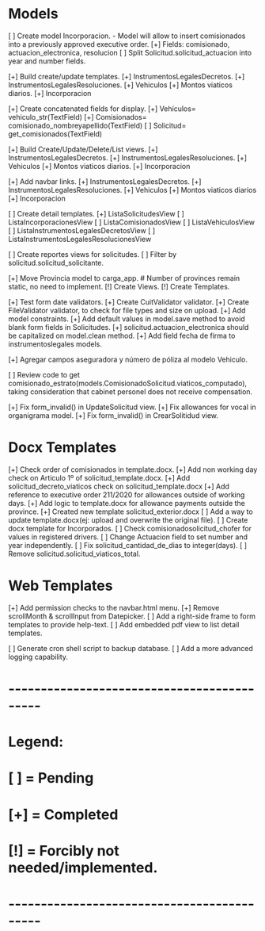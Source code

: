 # Models
[ ] Create model Incorporacion.
    - Model will allow to insert comisionados into a previously approved executive order.
    [+] Fields: comisionado, actuacion_electronica, resolucion
[ ] Split Solicitud.solicitud_actuacion into year and number fields.

[+] Build create/update templates.
    [+] InstrumentosLegalesDecretos.
    [+] InstrumentosLegalesResoluciones.
    [+] Vehiculos
    [+] Montos viaticos diarios.
    [+] Incorporacion

[+] Create concatenated fields for display.
    [+] Vehículos= vehiculo_str(TextField)
    [+] Comisionados= comisionado_nombreyapellido(TextField)
    [ ] Solicitud= get_comisionados(TextField)

[+] Build Create/Update/Delete/List views.
    [+] InstrumentosLegalesDecretos.
    [+] InstrumentosLegalesResoluciones.
    [+] Vehiculos
    [+] Montos viaticos diarios.
    [+] Incorporacion

[+] Add navbar links.
    [+] InstrumentosLegalesDecretos.
    [+] InstrumentosLegalesResoluciones.
    [+] Vehiculos
    [+] Montos viaticos diarios
    [+] Incorporacion

[ ] Create detail templates.
    [+] ListaSolicitudesView
    [ ] ListaIncorporacionesView
    [ ] ListaComisionadosView
    [ ] ListaVehiculosView
    [ ] ListaInstrumentosLegalesDecretosView
    [ ] ListaInstrumentosLegalesResolucionesView

[ ] Create reportes views for solicitudes.
    [ ] Filter by solicitud.solicitud_solicitante.

[+] Move Provincia model to carga_app.
    # Number of provinces remain static, no need to implement.
    [!] Create Views.
    [!] Create Templates.

[+] Test form date validators.
[+] Create CuitValidator validator.
[+] Create FileValidator validator, to check for file types and size on upload.
[+] Add model constraints.
[+] Add default values in model.save method to avoid blank form fields in Solicitudes.
[+] solicitud.actuacion_electronica should be capitalized on model.clean method.
[+] Add field fecha de firma to instrumentoslegales models.

[+] Agregar campos aseguradora y número de póliza al modelo Vehiculo.

[ ] Review code to get comisionado_estrato(models.ComisionadoSolicitud.viaticos_computado), taking consideration that cabinet personel does not receive compensation.

[+] Fix form_invalid() in UpdateSolicitud view.
[+] Fix allowances for vocal in organigrama model.
[+] Fix form_invalid() in CrearSolitidud view.

# Docx Templates
[+] Check order of comisionados in template.docx.
[+] Add non working day check on Articulo 1º of solicitud_template.docx.
[+] Add solicitud_decreto_viaticos check on solicitud_template.docx
[+] Add reference to executive order 211/2020 for allowances outside of working days.
[+] Add logic to template.docx for allowance payments outside the province.
    [+] Created new template solicitud_exterior.docx
[ ] Add a way to update template.docx(ej: upload and overwrite the original file).
[ ] Create docx template for Incorporados.
[ ] Check comisionadosolicitud_chofer for values in registered drivers.
[ ] Change Actuacion field to set number and year independently.
[ ] Fix solicitud_cantidad_de_dias to integer(days).
[ ] Remove solicitud.solicitud_viaticos_total.

# Web Templates
[+] Add permission checks to the navbar.html menu.
[+] Remove scrollMonth & scrollInput from Datepicker.
[ ] Add a right-side frame to form templates to provide help-text.
[ ] Add embedded pdf view to list detail templates.

[ ] Generate cron shell script to backup database.
[ ] Add a more advanced logging capability.


# ------------------------------------------- #
# Legend:                                     #
#     [ ] = Pending                           #
#     [+] = Completed                         #
#     [!] = Forcibly not needed/implemented.  #
# ------------------------------------------- #
